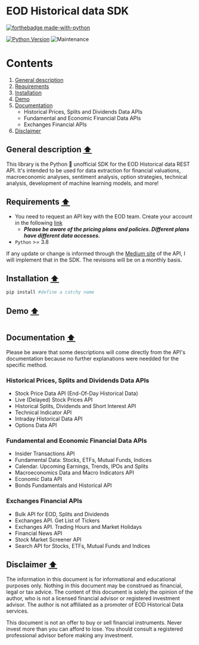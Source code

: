 # EOD Historical data SDK

[![forthebadge made-with-python](http://ForTheBadge.com/images/badges/made-with-python.svg)](https://www.python.org/)


[![Python Version](https://img.shields.io/badge/Python-3.8+-blue.svg)](https://shields.io/) ![Maintenance](https://img.shields.io/badge/Maintained%3F-yes-green.svg)

# Contents

1. [General description](#general-description-arrow_up)
2. [Requirements](#requirements-arrow_up)
3. [Installation](#installation-arrow_up)
4. [Demo](#demo-arrow_up)
5. [Documentation](#documentation-arrow_up)
	- Historical Prices, Splits and Dividends Data APIs
	- Fundamental and Economic Financial Data APIs
	- Exchanges Financial APIs
6. [Disclaimer](#disclaimer-arrow_up)

## General description [:arrow_up:](#eod-historical-data-sdk)
This library is the Python 🐍 unofficial SDK for the EOD Historical data REST API. It's intended to be used for data extraction for financial valuations, macroeconomic analyses, sentiment analysis, option strategies, technical analysis, development of machine learning models, and more!

## Requirements [:arrow_up:](#eod-historical-data-sdk)
- You need to request an API key with the EOD team. Create your account in the following [link](https://eodhistoricaldata.com/)
	- ***Please be aware of the pricing plans and policies. Different plans have different data accesses.***
- ```Python``` >= 3.8

If any update or change is informed through the [Medium site](https://eod-historical-data.medium.com/) of the API, I will implement that in the SDK. The revisions will be on a monthly basis.

## Installation [:arrow_up:](#eod-historical-data-sdk)

```python
pip install #define a catchy name
```

## Demo [:arrow_up:](#eod-historical-data-sdk)

```python

```

## Documentation [:arrow_up:](#eod-historical-data-sdk)
Please be aware that some descriptions will come directly from the API's documentation because no further explanations were needded for the specific method.

### Historical Prices, Splits and Dividends Data APIs
- Stock Price Data API (End-Of-Day Historical Data)
- Live (Delayed) Stock Prices API
- Historical Splits, Dividends and Short Interest API
- Technical Indicator API
- Intraday Historical Data API
- Options Data API
### Fundamental and Economic Financial Data APIs
- Insider Transactions API
- Fundamental Data: Stocks, ETFs, Mutual Funds, Indices
- Calendar. Upcoming Earnings, Trends, IPOs and Splits
- Macroeconomics Data and Macro Indicators API
- Economic Data API
- Bonds Fundamentals and Historical API
### Exchanges Financial APIs
- Bulk API for EOD, Splits and Dividends
- Exchanges API. Get List of Tickers
- Exchanges API. Trading Hours and Market Holidays
- Financial News API
- Stock Market Screener API
- Search API for Stocks, ETFs, Mutual Funds and Indices

## Disclaimer [:arrow_up:](#eod-historical-data-sdk)

The information in this document is for informational and educational purposes only. Nothing in this document may be construed as financial, legal or tax advice. The content of this document is solely the opinion of the author, who is not a licensed financial advisor or registered investment advisor. The author is not affiliated as a promoter of EOD Historical Data services.

This document is not an offer to buy or sell financial instruments. Never invest more than you can afford to lose. You should consult a registered professional advisor before making any investment.